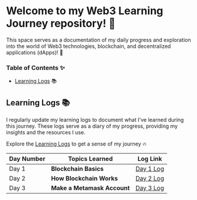 # Welcome to my Web3 Learning Journey repository! :yellow_heart:

This space serves as a documentation of my daily progress and exploration into the world of Web3 technologies, blockchain, and decentralized applications (dApps)! :rocket:

### Table of Contents :sparkles:

<!-- - [Getting Started](#getting-started) -->

- [Learning Logs](#learning-logs) :books:
<!-- - [Projects](#projects)
- [Code Samples](#code-samples)
- [Resources](#resources)
- [Challenges and Solutions](#challenges-and-solutions)
- [Contributing](#contributing)
- [License](#license) -->

<!-- ## Getting Started

To start following my Web3 journey, please ensure you have the necessary development environments and prerequisites set up. Detailed instructions can be found in the [Getting Started Guide](getting-started.md). -->

## Learning Logs :books:

I regularly update my learning logs to document what I've learned during this journey. These logs serve as a diary of my progress, providing my insights and the resources I use.

Explore the [Learning Logs](learning-logs/) to get a sense of my journey :fire:

| Day Number | Topics Learned              | Log Link                            |
| ---------- | --------------------------- | ----------------------------------- |
| Day 1      | **Blockchain Basics**       | [Day 1 Log](learning-logs/day-1.md) |
| Day 2      | **How Blockchain Works**    | [Day 2 Log](learning-logs/day-2.md) |
| Day 3      | **Make a Metamask Account** | [Day 3 Log](learning-logs/day-3.md) |

<!-- ## Projects

In this repository, I work on various Web3 projects that I build along the way. Each project has its own folder, containing code, documentation, and resources. Explore my projects in the [Projects](projects/) directory.

### Example Project: NFT Marketplace

- [NFT Marketplace Documentation](projects/nft-marketplace/README.md) -->

<!-- ## Code Samples

I maintain code samples, snippets, and small projects related to Web3 technologies. They are organized by topic or technology. Browse the [Code Samples](code-samples/) to find useful code snippets and explanations.

### Example Code Sample: Ethereum Smart Contract

- [Ethereum Smart Contract](code-samples/ethereum-smart-contract/) -->

<!-- ## Resources

Check out the [Resources](resources/) directory for a collection of links, articles, books, videos, and other materials that have been instrumental in my learning journey. -->

<!-- ## Challenges and Solutions
I document challenges and problems I've encountered during my journey, along with the solutions I've come up with. These can be found in the [Challenges and Solutions](challenges-and-solutions/) section. -->

<!-- ## License

This repository is licensed under the [MIT License](LICENSE). Feel free to use and build upon my work, but please give appropriate credit. -->

<!-- ## Acknowledgments
I'd like to express my gratitude to the incredible Web3 community, which has provided invaluable support and resources throughout my learning journey.

## Conclusion
Thank you for joining me on this Web3 learning journey. I hope that my experiences and discoveries inspire you in your own exploration of this exciting field. -->
